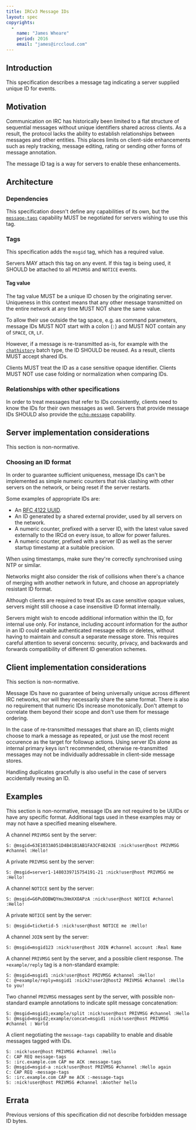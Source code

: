 ```yaml
---
title: IRCv3 Message IDs
layout: spec
copyrights:
  -
    name: "James Wheare"
    period: 2016
    email: "james@irccloud.com"
---
```


## Introduction

This specification describes a message tag indicating a server supplied unique ID for events.

## Motivation

Communication on IRC has historically been limited to a flat structure of sequential messages without unique identifiers shared across clients. As a result, the protocol lacks the ability to establish relationships between messages and other entities. This places limits on client-side enhancements such as reply tracking, message editing, rating or sending other forms of message annotation.

The message ID tag is a way for servers to enable these enhancements.

## Architecture

### Dependencies

This specification doesn't define any capabilities of its own, but the [`message-tags`](../extensions/message-tags.html) capability MUST be negotiated for servers wishing to use this tag.

### Tags

This specification adds the `msgid` tag, which has a required value.

Servers MAY attach this tag on any event. If this tag is being used, it SHOULD be attached to all `PRIVMSG` and `NOTICE` events.

#### Tag value

The tag value MUST be a unique ID chosen by the originating server. Uniqueness in this context means that any other message transmitted on the entire network at any time MUST NOT share the same value.

To allow their use outside the tag space, e.g. as command parameters, message IDs MUST NOT start with a colon (`:`) and MUST NOT contain any of `SPACE`, `CR`, `LF`.

However, if a message is re-transmitted as-is, for example with the [`chathistory`](./batch/chathistory-3.3.html) batch type, the ID SHOULD be reused. As a result, clients MUST accept shared IDs.

Clients MUST treat the ID as a case sensitive opaque identifier. Clients MUST NOT use case folding or normalization when comparing IDs.

### Relationships with other specifications

In order to treat messages that refer to IDs consistently, clients need to know the IDs for their own messages as well. Servers that provide message IDs SHOULD also provide the [`echo-message`](./echo-message-3.2.html) capability.

## Server implementation considerations

This section is non-normative.

### Choosing an ID format

In order to guarantee sufficient uniqueness, message IDs can't be implemented as simple numeric counters that risk clashing with other servers on the network, or being reset if the server restarts.

Some examples of appropriate IDs are:

* An [RFC 4122 UUID](https://tools.ietf.org/html/rfc4122).
* An ID generated by a shared external provider, used by all servers on the network.
* A numeric counter, prefixed with a server ID, with the latest value saved externally to the IRCd on every issue, to allow for power failures.
* A numeric counter, prefixed with a server ID as well as the server startup timestamp at a suitable precision.

When using timestamps, make sure they're correctly synchronised using NTP or similar.

Networks might also consider the risk of collisions when there's a chance of merging with another network in future, and choose an appropriately resistant ID format.

Although clients are required to treat IDs as case sensitive opaque values, servers might still choose a case insensitive ID format internally.

Servers might wish to encode additional information within the ID, for internal use only. For instance, including account information for the author in an ID could enable authenticated message edits or deletes, without having to maintain and consult a separate message store. This requires careful attention to several concerns: security, privacy, and backwards and forwards compatibility of different ID generation schemes.

## Client implementation considerations

This section is non-normative.

Message IDs have no guarantee of being universally unique across different IRC networks, nor will they necessarily share the same format. There is also no requirement that numeric IDs increase monotonically. Don't attempt to correlate them beyond their scope and don't use them for message ordering.

In the case of re-transmitted messages that share an ID, clients might choose to mark a message as repeated, or just use the most recent occurence as the target for followup actions. Using server IDs alone as internal primary keys isn't recommended, otherwise re-transmitted messages may not be individually addressable in client-side message stores.

Handling duplicates gracefully is also useful in the case of servers accidentally reusing an ID.

## Examples

This section is non-normative, message IDs are not required to be UUIDs or have any specific format. Additional tags used in these examples may or may not have a specified meaning elsewhere.

A channel `PRIVMSG` sent by the server:

    S: @msgid=63E1033A051D4B41B1AB1FA3CF4B243E :nick!user@host PRIVMSG #channel :Hello!

A private `PRIVMSG` sent by the server:

    S: @msgid=server1-1480339715754191-21 :nick!user@host PRIVMSG me :Hello!

A channel `NOTICE` sent by the server:

    S: @msgid=G6PuDDBWQYmu3HmXXOAPzA :nick!user@host NOTICE #channel :Hello!

A private `NOTICE` sent by the server:

    S: @msgid=ticketid-5 :nick!user@host NOTICE me :Hello!

A channel `JOIN` sent by the server:

    S: @msgid=msgid123 :nick!user@host JOIN #channel account :Real Name

A channel `PRIVMSG` sent by the server, and a possible client response. The `+example/reply` tag is a non-standard example:

    S: @msgid=msgid1 :nick!user@host PRIVMSG #channel :Hello!
    C: @+example/reply=msgid1 :nick2!user2@host2 PRIVMSG #channel :Hello to you!

Two channel `PRIVMSG` messages sent by the server, with possible non-standard example annotations to indicate split message concatenation:

    S: @msgid=msgid1;example/split :nick!user@host PRIVMSG #channel :Hello
    S: @msgid=msgid2;example/concat=msgid1 :nick!user@host PRIVMSG #channel : World

A client negotiating the `message-tags` capability to enable and disable messages tagged with IDs.

    S: :nick!user@host PRIVMSG #channel :Hello
    C: CAP REQ message-tags
    S: :irc.example.com CAP me ACK :message-tags
    S: @msgid=msgid-a :nick!user@host PRIVMSG #channel :Hello again
    C: CAP REQ -message-tags
    S: :irc.example.com CAP me ACK :-message-tags
    S: :nick!user@host PRIVMSG #channel :Another hello

## Errata

Previous versions of this specification did not describe forbidden message ID bytes.

